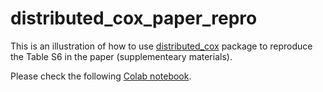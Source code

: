 # distributed_cox_paper_repro
This is an illustration of how to use [distributed_cox](https://github.com/dli-stats/distributed_cox) package to reproduce the Table S6 in the paper (supplementeary materials). 

Please check the following 
[Colab notebook](https://colab.research.google.com/github/dli-stats/distributed_cox_paper_repro/blob/main/distributed_cox_paper_repro.ipynb).
